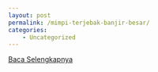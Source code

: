 ```yaml
---
layout: post
permalink: /mimpi-terjebak-banjir-besar/
categories:
    - Uncategorized
---
```


[Baca Selengkapnya](/05)